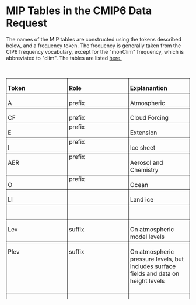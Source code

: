 <h1 class="title">MIP Tables in the CMIP6 Data Request</h1>

<div id="cog_post_body">
    <div id="cog_post_body">
        <p>
	The names of the MIP tables are constructed using the tokens described below, and a frequency token. The frequency is generally taken from the CIP6 frequency vocabulary, except for the &quot;monClim&quot; frequency, which is abbreviated to &quot;clim&quot;. The tables are listed <a href="http://clipc-services.ceda.ac.uk/dreq/index/miptable.html">here.</a></p>
<p>
	&nbsp;</p>
<p>
	<style type="text/css">
TD P { margin-bottom: 0cm; }P { margin-bottom: 0.21cm; }	</style>
</p>
<table cellpadding="4" cellspacing="0" height="605" width="608">
	<colgroup>
		<col width="85*" />
		<col width="85*" />
		<col width="85*" />
	</colgroup>
	<tbody>
		<tr valign="TOP">
			<td style="border-top: none; border-bottom: 1px solid #000000; border-left: 1px solid #000000; border-right: none; padding-top: 0cm; padding-bottom: 0.1cm; padding-left: 0.1cm; padding-right: 0cm" width="33%">
				<p align="LEFT">
					<b>Token</b></p>
			</td>
			<td style="border-top: none; border-bottom: 1px solid #000000; border-left: 1px solid #000000; border-right: none; padding-top: 0cm; padding-bottom: 0.1cm; padding-left: 0.1cm; padding-right: 0cm" width="33%">
				<p align="LEFT">
					<b>Role</b></p>
			</td>
			<td style="border-top: none; border-bottom: 1px solid #000000; border-left: 1px solid #000000; border-right: 1px solid #000000; padding-top: 0cm; padding-bottom: 0.1cm; padding-left: 0.1cm; padding-right: 0.1cm" width="33%">
				<p align="LEFT">
					<b>Explanantion</b></p>
			</td>
		</tr>
		<tr valign="TOP">
			<td style="border-top: none; border-bottom: 1px solid #000000; border-left: 1px solid #000000; border-right: none; padding-top: 0cm; padding-bottom: 0.1cm; padding-left: 0.1cm; padding-right: 0cm" width="33%">
				<p align="LEFT">
					A</p>
			</td>
			<td style="border-top: none; border-bottom: 1px solid #000000; border-left: 1px solid #000000; border-right: none; padding-top: 0cm; padding-bottom: 0.1cm; padding-left: 0.1cm; padding-right: 0cm" width="33%">
				<p align="LEFT">
					prefix</p>
			</td>
			<td style="border-top: none; border-bottom: 1px solid #000000; border-left: 1px solid #000000; border-right: 1px solid #000000; padding-top: 0cm; padding-bottom: 0.1cm; padding-left: 0.1cm; padding-right: 0.1cm" width="33%">
				<p align="LEFT">
					Atmospheric</p>
			</td>
		</tr>
		<tr valign="TOP">
			<td style="border-top: none; border-bottom: 1px solid #000000; border-left: 1px solid #000000; border-right: none; padding-top: 0cm; padding-bottom: 0.1cm; padding-left: 0.1cm; padding-right: 0cm" width="33%">
				<p align="LEFT">
					CF</p>
			</td>
			<td style="border-top: none; border-bottom: 1px solid #000000; border-left: 1px solid #000000; border-right: none; padding-top: 0cm; padding-bottom: 0.1cm; padding-left: 0.1cm; padding-right: 0cm" width="33%">
				<p align="LEFT">
					prefix</p>
			</td>
			<td style="border-top: none; border-bottom: 1px solid #000000; border-left: 1px solid #000000; border-right: 1px solid #000000; padding-top: 0cm; padding-bottom: 0.1cm; padding-left: 0.1cm; padding-right: 0.1cm" width="33%">
				<p align="LEFT">
					Cloud Forcing</p>
			</td>
		</tr>
		<tr valign="TOP">
			<td style="border-top: none; border-bottom: 1px solid #000000; border-left: 1px solid #000000; border-right: none; padding-top: 0cm; padding-bottom: 0.1cm; padding-left: 0.1cm; padding-right: 0cm" width="33%">
				<p align="LEFT">
					E</p>
			</td>
			<td style="border-top: none; border-bottom: 1px solid #000000; border-left: 1px solid #000000; border-right: none; padding-top: 0cm; padding-bottom: 0.1cm; padding-left: 0.1cm; padding-right: 0cm" width="33%">
				prefix</td>
			<td style="border-top: none; border-bottom: 1px solid #000000; border-left: 1px solid #000000; border-right: 1px solid #000000; padding-top: 0cm; padding-bottom: 0.1cm; padding-left: 0.1cm; padding-right: 0.1cm" width="33%">
				<p align="LEFT">
					Extension</p>
			</td>
		</tr>
		<tr valign="TOP">
			<td style="border-top: none; border-bottom: 1px solid #000000; border-left: 1px solid #000000; border-right: none; padding-top: 0cm; padding-bottom: 0.1cm; padding-left: 0.1cm; padding-right: 0cm" width="33%">
				<p align="LEFT">
					I</p>
			</td>
			<td style="border-top: none; border-bottom: 1px solid #000000; border-left: 1px solid #000000; border-right: none; padding-top: 0cm; padding-bottom: 0.1cm; padding-left: 0.1cm; padding-right: 0cm" width="33%">
				prefix</td>
			<td style="border-top: none; border-bottom: 1px solid #000000; border-left: 1px solid #000000; border-right: 1px solid #000000; padding-top: 0cm; padding-bottom: 0.1cm; padding-left: 0.1cm; padding-right: 0.1cm" width="33%">
				<p align="LEFT">
					Ice sheet</p>
			</td>
		</tr>
		<tr valign="TOP">
			<td style="border-top: none; border-bottom: 1px solid #000000; border-left: 1px solid #000000; border-right: none; padding-top: 0cm; padding-bottom: 0.1cm; padding-left: 0.1cm; padding-right: 0cm" width="33%">
				<p align="LEFT">
					AER<br />
					&nbsp;</p>
			</td>
			<td style="border-top: none; border-bottom: 1px solid #000000; border-left: 1px solid #000000; border-right: none; padding-top: 0cm; padding-bottom: 0.1cm; padding-left: 0.1cm; padding-right: 0cm" width="33%">
				prefix</td>
			<td style="border-top: none; border-bottom: 1px solid #000000; border-left: 1px solid #000000; border-right: 1px solid #000000; padding-top: 0cm; padding-bottom: 0.1cm; padding-left: 0.1cm; padding-right: 0.1cm" width="33%">
				<p align="LEFT">
					Aerosol and Chemistry</p>
			</td>
		</tr>
		<tr valign="TOP">
			<td style="border-top: none; border-bottom: 1px solid #000000; border-left: 1px solid #000000; border-right: none; padding-top: 0cm; padding-bottom: 0.1cm; padding-left: 0.1cm; padding-right: 0cm" width="33%">
				<p align="LEFT">
					O</p>
			</td>
			<td style="border-top: none; border-bottom: 1px solid #000000; border-left: 1px solid #000000; border-right: none; padding-top: 0cm; padding-bottom: 0.1cm; padding-left: 0.1cm; padding-right: 0cm" width="33%">
				prefix</td>
			<td style="border-top: none; border-bottom: 1px solid #000000; border-left: 1px solid #000000; border-right: 1px solid #000000; padding-top: 0cm; padding-bottom: 0.1cm; padding-left: 0.1cm; padding-right: 0.1cm" width="33%">
				<p align="LEFT">
					Ocean</p>
			</td>
		</tr>
		<tr valign="TOP">
			<td style="border-top: none; border-bottom: 1px solid #000000; border-left: 1px solid #000000; border-right: none; padding-top: 0cm; padding-bottom: 0.1cm; padding-left: 0.1cm; padding-right: 0cm" width="33%">
				<p align="LEFT">
					LI</p>
			</td>
			<td style="border-top: none; border-bottom: 1px solid #000000; border-left: 1px solid #000000; border-right: none; padding-top: 0cm; padding-bottom: 0.1cm; padding-left: 0.1cm; padding-right: 0cm" width="33%">
				<p align="LEFT">
					&nbsp;</p>
			</td>
			<td style="border-top: none; border-bottom: 1px solid #000000; border-left: 1px solid #000000; border-right: 1px solid #000000; padding-top: 0cm; padding-bottom: 0.1cm; padding-left: 0.1cm; padding-right: 0.1cm" width="33%">
				<p align="LEFT">
					Land ice</p>
			</td>
		</tr>
		<tr valign="TOP">
			<td style="border-top: none; border-bottom: 1px solid #000000; border-left: 1px solid #000000; border-right: none; padding-top: 0cm; padding-bottom: 0.1cm; padding-left: 0.1cm; padding-right: 0cm" width="33%">
				<p align="LEFT">
					&nbsp;</p>
			</td>
			<td style="border-top: none; border-bottom: 1px solid #000000; border-left: 1px solid #000000; border-right: none; padding-top: 0cm; padding-bottom: 0.1cm; padding-left: 0.1cm; padding-right: 0cm" width="33%">
				<p align="LEFT">
					&nbsp;</p>
			</td>
			<td style="border-top: none; border-bottom: 1px solid #000000; border-left: 1px solid #000000; border-right: 1px solid #000000; padding-top: 0cm; padding-bottom: 0.1cm; padding-left: 0.1cm; padding-right: 0.1cm" width="33%">
				<p align="LEFT">
					&nbsp;</p>
			</td>
		</tr>
		<tr valign="TOP">
			<td style="border-top: none; border-bottom: 1px solid #000000; border-left: 1px solid #000000; border-right: none; padding-top: 0cm; padding-bottom: 0.1cm; padding-left: 0.1cm; padding-right: 0cm" width="33%">
				<p align="LEFT">
					Lev</p>
			</td>
			<td style="border-top: none; border-bottom: 1px solid #000000; border-left: 1px solid #000000; border-right: none; padding-top: 0cm; padding-bottom: 0.1cm; padding-left: 0.1cm; padding-right: 0cm" width="33%">
				<p align="LEFT">
					suffix</p>
			</td>
			<td style="border-top: none; border-bottom: 1px solid #000000; border-left: 1px solid #000000; border-right: 1px solid #000000; padding-top: 0cm; padding-bottom: 0.1cm; padding-left: 0.1cm; padding-right: 0.1cm" width="33%">
				<p align="LEFT">
					On atmospheric model levels</p>
			</td>
		</tr>
		<tr valign="TOP">
			<td style="border-top: none; border-bottom: 1px solid #000000; border-left: 1px solid #000000; border-right: none; padding-top: 0cm; padding-bottom: 0.1cm; padding-left: 0.1cm; padding-right: 0cm" width="33%">
				<p align="LEFT">
					Plev</p>
			</td>
			<td style="border-top: none; border-bottom: 1px solid #000000; border-left: 1px solid #000000; border-right: none; padding-top: 0cm; padding-bottom: 0.1cm; padding-left: 0.1cm; padding-right: 0cm" width="33%">
				<p align="LEFT">
					suffix</p>
			</td>
			<td style="border-top: none; border-bottom: 1px solid #000000; border-left: 1px solid #000000; border-right: 1px solid #000000; padding-top: 0cm; padding-bottom: 0.1cm; padding-left: 0.1cm; padding-right: 0.1cm" width="33%">
				<p align="LEFT">
					On atmospheric pressure levels, but includes surface fields and data on height levels<br />
					&nbsp;</p>
			</td>
		</tr>
		<tr valign="TOP">
			<td style="border-top: none; border-bottom: 1px solid #000000; border-left: 1px solid #000000; border-right: none; padding-top: 0cm; padding-bottom: 0.1cm; padding-left: 0.1cm; padding-right: 0cm" width="33%">
				<p align="LEFT">
					Ant</p>
			</td>
			<td style="border-top: none; border-bottom: 1px solid #000000; border-left: 1px solid #000000; border-right: none; padding-top: 0cm; padding-bottom: 0.1cm; padding-left: 0.1cm; padding-right: 0cm" width="33%">
				<p align="LEFT">
					suffix</p>
			</td>
			<td style="border-top: none; border-bottom: 1px solid #000000; border-left: 1px solid #000000; border-right: 1px solid #000000; padding-top: 0cm; padding-bottom: 0.1cm; padding-left: 0.1cm; padding-right: 0.1cm" width="33%">
				<p align="LEFT">
					Antarctic</p>
			</td>
		</tr>
		<tr valign="TOP">
			<td style="border-top: none; border-bottom: 1px solid #000000; border-left: 1px solid #000000; border-right: none; padding-top: 0cm; padding-bottom: 0.1cm; padding-left: 0.1cm; padding-right: 0cm" width="33%">
				<p align="LEFT">
					Gre</p>
			</td>
			<td style="border-top: none; border-bottom: 1px solid #000000; border-left: 1px solid #000000; border-right: none; padding-top: 0cm; padding-bottom: 0.1cm; padding-left: 0.1cm; padding-right: 0cm" width="33%">
				<p align="LEFT">
					&nbsp;</p>
				<p align="LEFT">
					&nbsp;</p>
				<p align="LEFT">
					suffix</p>
			</td>
			<td style="border-top: none; border-bottom: 1px solid #000000; border-left: 1px solid #000000; border-right: 1px solid #000000; padding-top: 0cm; padding-bottom: 0.1cm; padding-left: 0.1cm; padding-right: 0.1cm" width="33%">
				<p align="LEFT">
					Greenland</p>
			</td>
		</tr>
		<tr valign="TOP">
			<td style="border-top: none; border-bottom: 1px solid #000000; border-left: 1px solid #000000; border-right: none; padding-top: 0cm; padding-bottom: 0.1cm; padding-left: 0.1cm; padding-right: 0cm" width="33%">
				<p align="LEFT">
					&nbsp;</p>
			</td>
			<td style="border-top: none; border-bottom: 1px solid #000000; border-left: 1px solid #000000; border-right: none; padding-top: 0cm; padding-bottom: 0.1cm; padding-left: 0.1cm; padding-right: 0cm" width="33%">
				<p align="LEFT">
					&nbsp;</p>
			</td>
			<td style="border-top: none; border-bottom: 1px solid #000000; border-left: 1px solid #000000; border-right: 1px solid #000000; padding-top: 0cm; padding-bottom: 0.1cm; padding-left: 0.1cm; padding-right: 0.1cm" width="33%">
				<p align="LEFT">
					&nbsp;</p>
			</td>
		</tr>
		<tr valign="TOP">
			<td style="border-top: none; border-bottom: 1px solid #000000; border-left: 1px solid #000000; border-right: none; padding-top: 0cm; padding-bottom: 0.1cm; padding-left: 0.1cm; padding-right: 0cm" width="33%">
				<p align="LEFT">
					Pt</p>
			</td>
			<td style="border-top: none; border-bottom: 1px solid #000000; border-left: 1px solid #000000; border-right: none; padding-top: 0cm; padding-bottom: 0.1cm; padding-left: 0.1cm; padding-right: 0cm" width="33%">
				<p align="LEFT">
					qualifier</p>
			</td>
			<td style="border-top: none; border-bottom: 1px solid #000000; border-left: 1px solid #000000; border-right: 1px solid #000000; padding-top: 0cm; padding-bottom: 0.1cm; padding-left: 0.1cm; padding-right: 0.1cm" width="33%">
				<p align="LEFT">
					Instantaneous (as opposed to time mean)</p>
			</td>
		</tr>
		<tr valign="TOP">
			<td style="border-top: none; border-bottom: 1px solid #000000; border-left: 1px solid #000000; border-right: none; padding-top: 0cm; padding-bottom: 0.1cm; padding-left: 0.1cm; padding-right: 0cm" width="33%">
				<p align="LEFT">
					Z</p>
			</td>
			<td style="border-top: none; border-bottom: 1px solid #000000; border-left: 1px solid #000000; border-right: none; padding-top: 0cm; padding-bottom: 0.1cm; padding-left: 0.1cm; padding-right: 0cm" width="33%">
				<p align="LEFT">
					qualifier</p>
			</td>
			<td style="border-top: none; border-bottom: 1px solid #000000; border-left: 1px solid #000000; border-right: 1px solid #000000; padding-top: 0cm; padding-bottom: 0.1cm; padding-left: 0.1cm; padding-right: 0.1cm" width="33%">
				<p align="LEFT">
					Zonal mean<br />
					&nbsp;</p>
			</td>
		</tr>
		<tr valign="TOP">
			<td style="border-top: none; border-bottom: 1px solid #000000; border-left: 1px solid #000000; border-right: none; padding-top: 0cm; padding-bottom: 0.1cm; padding-left: 0.1cm; padding-right: 0cm" width="33%">
				<p align="LEFT">
					Off</p>
			</td>
			<td style="border-top: none; border-bottom: 1px solid #000000; border-left: 1px solid #000000; border-right: none; padding-top: 0cm; padding-bottom: 0.1cm; padding-left: 0.1cm; padding-right: 0cm" width="33%">
				<p align="LEFT">
					qualifier</p>
			</td>
			<td style="border-top: none; border-bottom: 1px solid #000000; border-left: 1px solid #000000; border-right: 1px solid #000000; padding-top: 0cm; padding-bottom: 0.1cm; padding-left: 0.1cm; padding-right: 0.1cm" width="33%">
				<p align="LEFT">
					Offline diagnostics</p>
			</td>
		</tr>
	</tbody>
</table>
<p>
	&nbsp;</p>
</div> <!--// end div id=cog_post_body //-->
